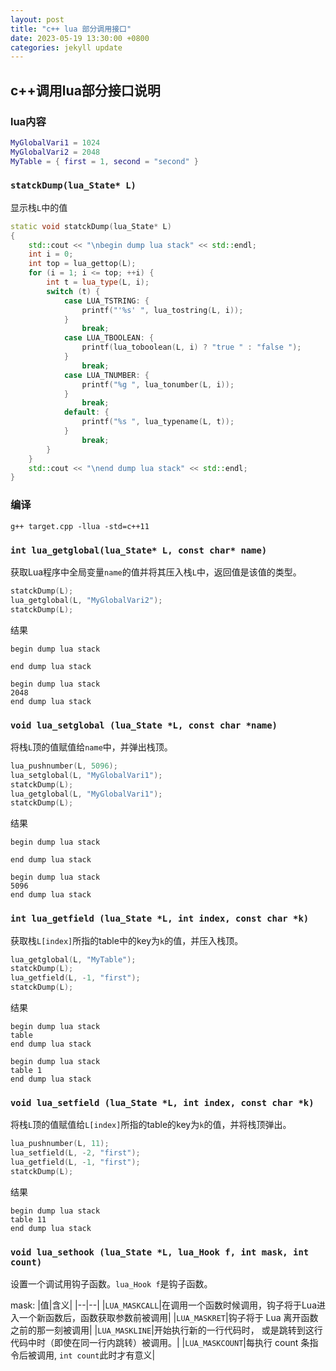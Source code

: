 ```yaml
---
layout: post
title: "c++ lua 部分调用接口"
date: 2023-05-19 13:30:00 +0800
categories: jekyll update
---
```


## c++调用lua部分接口说明

### lua内容

```lua
MyGlobalVari1 = 1024
MyGlobalVari2 = 2048
MyTable = { first = 1, second = "second" }
```

### `statckDump(lua_State* L)`

显示栈`L`中的值

```c++
static void statckDump(lua_State* L)
{
    std::cout << "\nbegin dump lua stack" << std::endl;
    int i = 0;
    int top = lua_gettop(L);
    for (i = 1; i <= top; ++i) {
        int t = lua_type(L, i);
        switch (t) {
            case LUA_TSTRING: {
                printf("'%s' ", lua_tostring(L, i));
            }
                break;
            case LUA_TBOOLEAN: {
                printf(lua_toboolean(L, i) ? "true " : "false ");
            }
                break;
            case LUA_TNUMBER: {
                printf("%g ", lua_tonumber(L, i));
            }
                break;
            default: {
                printf("%s ", lua_typename(L, t));
            }
                break;
        }
    }
    std::cout << "\nend dump lua stack" << std::endl;
}
```

### 编译

```
g++ target.cpp -llua -std=c++11
```

### `int lua_getglobal(lua_State* L, const char* name)`

获取Lua程序中全局变量`name`的值并将其压入栈`L`中，返回值是该值的类型。

```c++
statckDump(L);
lua_getglobal(L, "MyGlobalVari2");
statckDump(L);
```

结果
```
begin dump lua stack

end dump lua stack

begin dump lua stack
2048 
end dump lua stack
```

### `void lua_setglobal (lua_State *L, const char *name)`

将栈`L`顶的值赋值给`name`中，并弹出栈顶。

```c++
lua_pushnumber(L, 5096);
lua_setglobal(L, "MyGlobalVari1");
statckDump(L);
lua_getglobal(L, "MyGlobalVari1");
statckDump(L);
```

结果
```
begin dump lua stack

end dump lua stack

begin dump lua stack
5096 
end dump lua stack
```

### `int lua_getfield (lua_State *L, int index, const char *k)`

获取栈`L[index]`所指的table中的key为`k`的值，并压入栈顶。

```c++
lua_getglobal(L, "MyTable");
statckDump(L);
lua_getfield(L, -1, "first");
statckDump(L);
```

结果
```
begin dump lua stack
table 
end dump lua stack

begin dump lua stack
table 1 
end dump lua stack
```

### `void lua_setfield (lua_State *L, int index, const char *k)`

将栈`L`顶的值赋值给`L[index]`所指的table的key为`k`的值，并将栈顶弹出。

```c++
lua_pushnumber(L, 11);
lua_setfield(L, -2, "first");
lua_getfield(L, -1, "first");
statckDump(L);
```

结果
```
begin dump lua stack
table 11 
end dump lua stack
```

### `void lua_sethook (lua_State *L, lua_Hook f, int mask, int count)`

设置一个调试用钩子函数。`lua_Hook f`是钩子函数。

mask:
|值|含义|
|--|--|
|`LUA_MASKCALL`|在调用一个函数时候调用，钩子将于Lua进入一个新函数后，函数获取参数前被调用|
|`LUA_MASKRET`|钩子将于 Lua 离开函数之前的那一刻被调用|
|`LUA_MASKLINE`|开始执行新的一行代码时， 或是跳转到这行代码中时（即使在同一行内跳转）被调用。|
|`LUA_MASKCOUNT`|每执行 count 条指令后被调用, `int count`此时才有意义|
